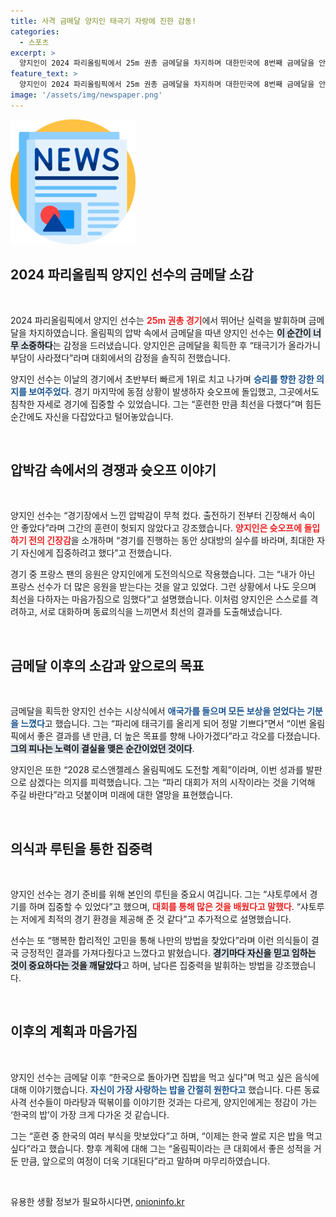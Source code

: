 ```yaml
---
title: 사격 금메달 양지인 태극기 자랑에 진한 감동!
categories:
  - 스포츠
excerpt: >
  양지인이 2024 파리올림픽에서 25m 권총 금메달을 차지하며 대한민국에 8번째 금메달을 안겼습니다. 경기 후, 태극기가 떠오르는 순간의 감동과 함께, 앞으로의 도전 의지를 불태웠습니다! 🎉🥇✨
feature_text: >
  양지인이 2024 파리올림픽에서 25m 권총 금메달을 차지하며 대한민국에 8번째 금메달을 안겼습니다. 경기 후, 태극기가 떠오르는 순간의 감동과 함께, 앞으로의 도전 의지를 불태웠습니다! 🎉🥇✨
image: '/assets/img/newspaper.png'
---
```


<p><img src="/assets/img/newspaper.png" alt="kimp 속보" /></p>

<h2 data-ke-size="size26">2024 파리올림픽 양지인 선수의 금메달 소감</h2>

<p data-ke-size="size16">&nbsp;</p>

<p>2024 파리올림픽에서 양지인 선수는 <b><span style="color: #ee2323;">25m 권총 경기</span></b>에서 뛰어난 실력을 발휘하며 금메달을 차지하였습니다. 올림픽의 압박 속에서 금메달을 따낸 양지인 선수는 <b><span style="background-color: #21538527;">이 순간이 너무 소중하다</span></b>는 감정을 드러냈습니다. 양지인은 금메달을 획득한 후 “태극기가 올라가니 부담이 사라졌다”라며 대회에서의 감정을 솔직히 전했습니다. </p>

<p>양지인 선수는 이날의 경기에서 초반부터 빠르게 1위로 치고 나가며 <b><span style="color: #1a5490;">승리를 향한 강한 의지를 보여주었다</span></b>. 경기 마지막에 동점 상황이 발생하자 슛오프에 돌입했고, 그곳에서도 침착한 자세로 경기에 집중할 수 있었습니다. 그는 “훈련한 만큼 최선을 다했다”며 힘든 순간에도 자신을 다잡았다고 털어놓았습니다.</p>

<p data-ke-size="size16">&nbsp;</p>

<h2 data-ke-size="size26">압박감 속에서의 경쟁과 슛오프 이야기</h2>

<p data-ke-size="size16">&nbsp;</p>

<p>양지인 선수는 “경기장에서 느낀 압박감이 무척 컸다. 출전하기 전부터 긴장해서 속이 안 좋았다”라며 그간의 훈련이 헛되지 않았다고 강조했습니다. <b><span style="color: #ee2323;">양지인은 슛오프에 돌입하기 전의 긴장감</span></b>을 소개하며 “경기를 진행하는 동안 상대방의 실수를 바라며, 최대한 자기 자신에게 집중하려고 했다”고 전했습니다. </p>

<p>경기 중 프랑스 팬의 응원은 양지인에게 도전의식으로 작용했습니다. 그는 “내가 아닌 프랑스 선수가 더 많은 응원을 받는다는 것을 알고 있었다. 그런 상황에서 나도 웃으며 최선을 다하자는 마음가짐으로 임했다”고 설명했습니다. 이처럼 양지인은 스스로를 격려하고, 서로 대화하며 동료의식을 느끼면서 최선의 결과를 도출해냈습니다.</p>

<p data-ke-size="size16">&nbsp;</p>

<h2 data-ke-size="size26">금메달 이후의 소감과 앞으로의 목표</h2>

<p data-ke-size="size16">&nbsp;</p>

<p>금메달을 획득한 양지인 선수는 시상식에서 <b><span style="color: #1a5490;">애국가를 들으며 모든 보상을 얻었다는 기분을 느꼈다</span></b>고 했습니다. 그는 “파리에 태극기를 올리게 되어 정말 기쁘다”면서 “이번 올림픽에서 좋은 결과를 낸 만큼, 더 높은 목표를 향해 나아가겠다”라고 각오를 다졌습니다. <b><span style="background-color: #21538527;">그의 피나는 노력이 결실을 맺은 순간이었던 것이다</span></b>.</p>

<p>양지인은 또한 “2028 로스앤젤레스 올림픽에도 도전할 계획”이라며, 이번 성과를 발판으로 삼겠다는 의지를 피력했습니다. 그는 “파리 대회가 저의 시작이라는 것을 기억해 주길 바란다”라고 덧붙이며 미래에 대한 열망을 표현했습니다. </p>

<p data-ke-size="size16">&nbsp;</p>

<h2 data-ke-size="size26">의식과 루틴을 통한 집중력</h2>

<p data-ke-size="size16">&nbsp;</p>

<p>양지인 선수는 경기 준비를 위해 본인의 루틴을 중요시 여깁니다. 그는 “샤토루에서 경기를 하며 집중할 수 있었다”고 했으며, <b><span style="color: #ee2323;">대회를 통해 많은 것을 배웠다고 말했다</span></b>. “샤토루는 저에게 최적의 경기 환경을 제공해 준 것 같다”고 추가적으로 설명했습니다. </p>

<p>선수는 또 “행복한 합리적인 고민을 통해 나만의 방법을 찾았다”라며 이런 의식들이 결국 긍정적인 결과를 가져다줬다고 느꼈다고 밝혔습니다. <b><span style="background-color: #21538527;">경기마다 자신을 믿고 임하는 것이 중요하다는 것을 깨달았다</span></b>고 하며, 남다른 집중력을 발휘하는 방법을 강조했습니다. </p>

<p data-ke-size="size16">&nbsp;</p>

<h2 data-ke-size="size26">이후의 계획과 마음가짐</h2>

<p data-ke-size="size16">&nbsp;</p>

<p>양지인 선수는 금메달 이후 “한국으로 돌아가면 집밥을 먹고 싶다”며 먹고 싶은 음식에 대해 이야기했습니다. <b><span style="color: #1a5490;">자신이 가장 사랑하는 밥을 간절히 원한다고</span></b> 했습니다. 다른 동료 사격 선수들이 마라탕과 떡볶이를 이야기한 것과는 다르게, 양지인에게는 정감이 가는 ‘한국의 밥’이 가장 크게 다가온 것 같습니다.  </p>

<p>그는 “훈련 중 한국의 여러 부식을 맛보았다”고 하며, “이제는 한국 쌀로 지은 밥을 먹고 싶다”라고 했습니다. 향후 계획에 대해 그는 “올림픽이라는 큰 대회에서 좋은 성적을 거둔 만큼, 앞으로의 여정이 더욱 기대된다”라고 말하며 마무리하였습니다.</p>

<p data-ke-size="size16">&nbsp;</p>
유용한 생활 정보가 필요하시다면, <a href="https://onioninfo.kr" rel="dofollow">onioninfo.kr</a>


